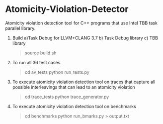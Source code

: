 # Atomicity-Violation-Detector
Atomicity violation detection tool for C++ programs that use Intel TBB task parallel library.

1. Build a)Task Debug for LLVM+CLANG 3.7 b) Task Debug library c) TBB library
   > source build.sh

2. To run all 36 test cases.
   > cd av_tests
   > python run_tests.py

3. To execute atomicity violation detection tool on traces that capture all possible interleavings that can lead to an atomicity violation
   > cd trace_tests
   > python trace_generator.py

3. To execute atomicity violation detection tool on benchmarks
   > cd benchmarks
   > python run_bmarks.py > output.txt